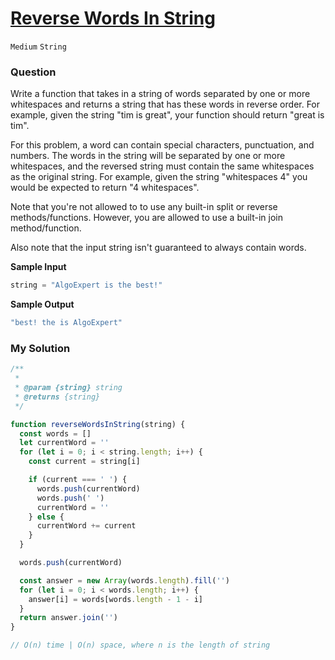# [Reverse Words In String](https://www.algoexpert.io/questions/reverse-words-in-string)

`Medium` `String`

### Question
Write a function that takes in a string of words separated by one or more whitespaces and returns a string that has these words in reverse order. For example, given the string "tim is great", your function should return "great is tim".

For this problem, a word can contain special characters, punctuation, and numbers. The words in the string will be separated by one or more whitespaces, and the reversed string must contain the same whitespaces as the original string. For example, given the string "whitespaces    4" you would be expected to return "4    whitespaces".

Note that you're not allowed to to use any built-in split or reverse methods/functions. However, you are allowed to use a built-in join method/function.

Also note that the input string isn't guaranteed to always contain words.

**Sample Input**
```js
string = "AlgoExpert is the best!"
```

**Sample Output**
```js
"best! the is AlgoExpert"
```

### My Solution
```js
/**
 * 
 * @param {string} string 
 * @returns {string}
 */

function reverseWordsInString(string) {
  const words = []
  let currentWord = ''
  for (let i = 0; i < string.length; i++) {
    const current = string[i]

    if (current === ' ') {
      words.push(currentWord)
      words.push(' ')
      currentWord = ''
    } else {
      currentWord += current
    }
  }

  words.push(currentWord)

  const answer = new Array(words.length).fill('')
  for (let i = 0; i < words.length; i++) {
    answer[i] = words[words.length - 1 - i]
  }
  return answer.join('')
}

// O(n) time | O(n) space, where n is the length of string
```

